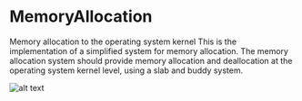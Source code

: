 # MemoryAllocation
Memory allocation to the operating system kernel
This is the implementation of a simplified system for memory allocation. The memory allocation system should provide memory allocation and deallocation
at the operating system kernel level, using a slab and buddy system.

![alt text](https://github.com/uros99/MemoryAllocation/master/slab_org.png)
